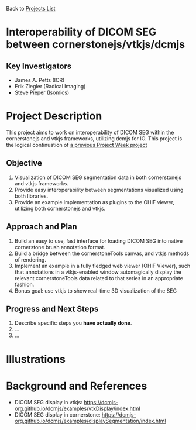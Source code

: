 Back to [Projects List](../../README.md#ProjectsList)

# Interoperability of DICOM SEG between cornerstonejs/vtkjs/dcmjs

## Key Investigators

- James A. Petts (ICR)
- Erik Ziegler (Radical Imaging)
- Steve Pieper (Isomics)

# Project Description

This project aims to work on interoperability of DICOM SEG within the cornerstonejs and vtkjs frameworks,
utilizing dcmjs for IO. This project is the logical continuation of [a previous Project Week project](https://na-mic.github.io/ProjectWeek/PW27_2018_Boston/Projects/dcmjs-cornerstone/)

## Objective

<!-- Describe here WHAT you would like to achieve (what you will have as end result). -->

1. Visualization of DICOM SEG segmentation data in both cornerstonejs and vtkjs frameworks.
2. Provide easy interoperability between segmentations visualized using both libraries.
3. Provide an example implementation as plugins to the OHIF viewer, utilizing both cornerstonejs and vtkjs.

## Approach and Plan

<!-- Describe here HOW you would like to achieve the objectives stated above. -->

1. Build an easy to use, fast interface for loading DICOM SEG into native cornerstone brush annotation format.
2. Build a bridge between the cornerstoneTools canvas, and vtkjs methods of rendering.
3. Implement an example in a fully fledged web viewer (OHIF Viewer), such that annotations in a vtkjs-enabled window automagically display the relevant cornerstoneTools data related to that series in an appropriate fashion.
4. Bonus goal: use vtkjs to show real-time 3D visualization of the SEG

## Progress and Next Steps

<!-- Update this section as you make progress, describing of what you have ACTUALLY DONE. If there are specific steps that you could not complete then you can describe them here, too. -->

1. Describe specific steps you **have actually done**.
1. ...
1. ...

# Illustrations

<!-- Add pictures and links to videos that demonstrate what has been accomplished.
![Description of picture](Example2.jpg)
![Some more images](Example2.jpg)
-->

# Background and References

<!-- If you developed any software, include link to the source code repository. If possible, also add links to sample data, and to any relevant publications. -->
* DICOM SEG display in vtkjs: https://dcmjs-org.github.io/dcmjs/examples/vtkDisplay/index.html
* DICOM SEG display in cornerstone: https://dcmjs-org.github.io/dcmjs/examples/displaySegmentation/index.html
